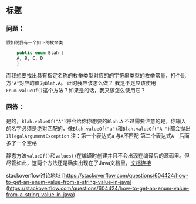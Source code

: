 ## 标题

### 问题：
    假如说我有一个如下的枚举类
    
```java
    public enum Blah {
    A, B, C, D
    }
```
而我想要找出具有指定名称的枚举类型对应的的字符串类型的枚举常量，打个比方``"A"``对应的值为``Blah.A``。
此时我应该怎么做？
我是不是应该使用``Enum.valueOf()``这个方法？如果是的话，我又该怎么使用它？

### 回答：
是的，``Blah.valueOf("A")``将会给你你想要的``Blah.A``
不过需要注意的是，你输入的名字必须是绝对匹配的，像``Blah.valueOf("a")``和``Blah.valueOf("A ")``都会抛出``IllegalArgumentException``
注：第一个表达式``a`` 与``A``不匹配
第二个表达式``A  ``后面多了一个空格

静态方法``valueOf()``和``values()``在编译时创建并且不会出现在编译后的源码里。但尽管如此，这两个方法还是确实出现在了Java文档里，[文档连接](https://docs.oracle.com/javase/7/docs/api/java/awt/Dialog.ModalityType.html)

stackoverflow讨论地址 [https://stackoverflow.com/questions/604424/how-to-get-an-enum-value-from-a-string-value-in-java](https://stackoverflow.com/questions/604424/how-to-get-an-enum-value-from-a-string-value-in-java)

    
